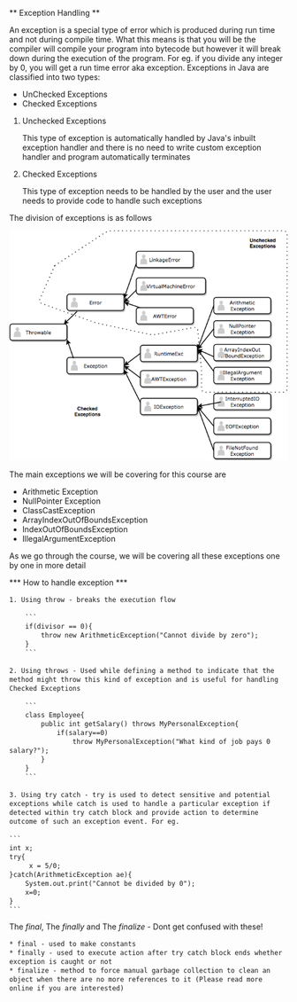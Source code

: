 ** Exception Handling **

An exception is a special type of error which is produced during run time and not during compile time. What this means is that you will be the compiler will compile your program into bytecode but however it will break down during the execution of the program. For eg. if you divide any integer by 0, you will get a run time error aka exception. Exceptions in Java are classified into two types:

* UnChecked Exceptions
* Checked Exceptions

1. Unchecked Exceptions 
	
	This type of exception is automatically handled by Java's inbuilt exception handler and there is no need to write custom exception handler and program automatically terminates

2. Checked Exceptions

	This type of exception needs to be handled by the user and the user needs to provide code to handle such exceptions

The division of exceptions is as follows

![alt "Please reload page"](../../images/chapter_1/exception_type.png "exception_types")

The main exceptions we will be covering for this course are

* Arithmetic Exception 
* NullPointer Exception
* ClassCastException
* ArrayIndexOutOfBoundsException
* IndexOutOfBoundsException
* IllegalArgumentException

As we go through the course, we will be covering all these exceptions one by one in more detail

*** How to handle exception ***

	1. Using throw - breaks the execution flow

		```
		if(divisor == 0){
			throw new ArithmeticException("Cannot divide by zero");
		}
		```

	2. Using throws - Used while defining a method to indicate that the method might throw this kind of exception and is useful for handling Checked Exceptions

		```
		class Employee{
			public int getSalary() throws MyPersonalException{
				if(salary==0)
					throw MyPersonalException("What kind of job pays 0 salary?");
			}
		}
		```

	3. Using try catch - try is used to detect sensitive and potential exceptions while catch is used to handle a particular exception if detected within try catch block and provide action to determine outcome of such an exception event. For eg.

	```
	int x;
	try{
		 x = 5/0;
	}catch(ArithmeticException ae){
		System.out.print("Cannot be divided by 0");
		x=0;
	}
	```

The *final*, The *finally* and The *finalize* - Dont get confused with these!

	* final - used to make constants
	* finally - used to execute action after try catch block ends whether exception is caught or not
	* finalize - method to force manual garbage collection to clean an object when there are no more references to it (Please read more online if you are interested)




